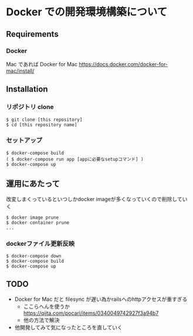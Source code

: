 # Docker での開発環境構築について

## Requirements

### Docker

Mac であれば Docker for Mac
https://docs.docker.com/docker-for-mac/install/

## Installation

### リポジトリ clone

```
$ git clone [this repository]
$ cd [this repository name]
```

### セットアップ

```
$ docker-compose build
( $ docker-compose run app [appに必要なsetupコマンド] )
$ docker-compose up
```


## 運用にあたって

改変しまくっているといつしかdocker imageが多くなっていくので削除していく

```
$ docker image prune
$ docker container prune
...
```

### dockerファイル更新反映
```
$ docker-compose down
$ docker-compose build
$ docker-compose up
```


## TODO

- Docker for Mac だと filesync が遅い為かrailsへのhttpアクセスが重すぎる
    - ここらへんを使うか https://qiita.com/pocari/items/0340049742927f3a94b7
    - 他の方法で解決
- 他開発してみて気になったところを直していく
